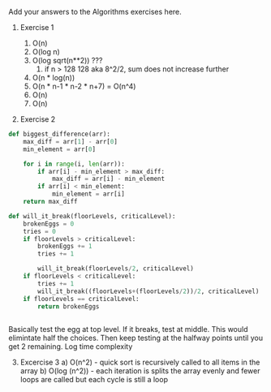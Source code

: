 Add your answers to the Algorithms exercises here.

1. Exercise 1
    1. O(n)
    2. O(log n)
    3. O(log sqrt(n**2)) ???
        1. if n > 128 128 aka 8^2/2, sum does not increase further
    4. O(n * log(n))
    5. O(n * n-1 * n-2 * n+7) = O(n^4)
    6. O(n)
    7. O(n)

2. Exercise 2
``` python
def biggest_difference(arr):
    max_diff = arr[1] - arr[0]
    min_element = arr[0]

    for i in range(i, len(arr)):
        if arr[i] - min_element > max_diff:
            max_diff = arr[i] - min_element
        if arr[i] < min_element:
            min_element = arr[i]
    return max_diff
```

```python
def will_it_break(floorLevels, criticalLevel):
    brokenEggs = 0
    tries = 0
    if floorLevels > criticalLevel:
        brokenEggs += 1
        tries += 1

        will_it_break(floorLevels/2, criticalLevel)
    if floorLevels < criticalLevel:
        tries += 1
        will_it_break((floorLevels+(floorLevels/2))/2, criticalLevel)
    if floorLevels == criticalLevel:
        return brokenEggs
        
```

Basically test the egg at top level.  If it breaks, test at middle.  This would elimintate half the choices. Then keep testing at the halfway points until you get 2 remaining.  Log time complexity


3. Excercise 3
    a) O(n^2) - quick sort is recursively called to all items in the array
    b) O(log (n^2)) - each iteration is splits the array evenly and fewer loops are called but each cycle is still a loop


